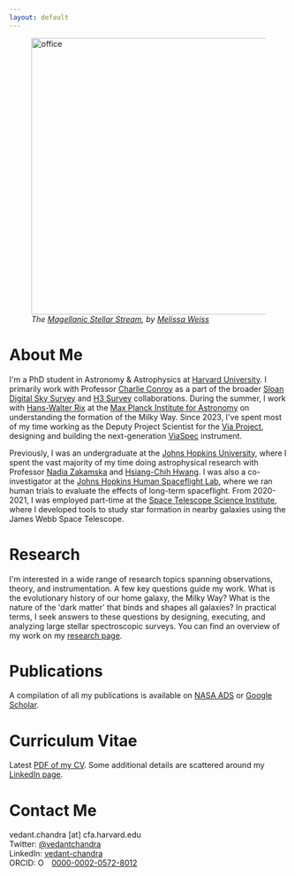 ```yaml
---
layout: default
---
```


<figure>
<img src="{{site.baseurl}}/assets/mss_illustration.jpg" alt="office" width="500"/><br>
<em>The <a href="https://www.cfa.harvard.edu/news/distant-stars-spotted-first-time-vast-magellanic-stream">Magellanic Stellar Stream</a>, by <a href="https://melissaweiss.com/">Melissa Weiss</a></em>
</figure>

<h1 id="about">About Me</h1>

I'm a PhD student in Astronomy & Astrophysics at [Harvard University](https://pweb.cfa.harvard.edu/). I primarily work with Professor [Charlie Conroy](https://scholar.harvard.edu/cconroy) as a part of the broader [Sloan Digital Sky Survey](https://www.sdss5.org/) and [H3 Survey](http://h3survey.rc.fas.harvard.edu/) collaborations. During the summer, I work with [Hans-Walter Rix](https://www.mpia.de/rix) at the [Max Planck Institute for Astronomy](https://www.mpia.de/en) on understanding the formation of the Milky Way. Since 2023, I've spent most of my time working as the Deputy Project Scientist for the [Via Project](https://via-project.org/), designing and building the next-generation [ViaSpec](https://via-project.org/#/spectrographs/) instrument.

Previously, I was an undergraduate at the [Johns Hopkins University](https://www.jhu.edu), where I spent the vast majority of my time doing astrophysical research with Professor [Nadia Zakamska](https://zakamska.johnshopkins.edu/) and [Hsiang-Chih Hwang](http://www.hwang-astro.me). I was also a co-investigator at the [Johns Hopkins Human Spaceflight Lab](https://www.jhuhsl.space), where we ran human trials to evaluate the effects of long-term spaceflight. From 2020-2021, I was employed part-time at the [Space Telescope Science Institute](https://www.stsci.edu), where I developed tools to study star formation in nearby galaxies using the James Webb Space Telescope. 

<h1 id="Research">Research</h1>

I'm interested in a wide range of research topics spanning observations, theory, and instrumentation. A few key questions guide my work. What is the evolutionary history of our home galaxy, the Milky Way? What is the nature of the 'dark matter' that binds and shapes all galaxies? In practical terms, I seek answers to these questions by designing, executing, and analyzing large stellar spectroscopic surveys. You can find an overview of my work on my [research page](https://vedantchandra.com/research). 

<h1 id="pub">Publications</h1>

A compilation of all my publications is available on [NASA ADS](https://ui.adsabs.harvard.edu/public-libraries/frBgq47XRVm5Oy_ielR_6w) or [Google Scholar](https://scholar.google.com/citations?user=eFbbm5UAAAAJ&hl=en). 

<h1 id="cv">Curriculum Vitae</h1>

Latest [PDF of my CV]({{site.baseurl}}/assets/cv.pdf). Some additional details are scattered around my [LinkedIn page](https://www.linkedin.com/in/vedant-chandra/). 

<h1 id="contact">Contact Me</h1>

vedant.chandra [at] cfa.harvard.edu <br>
Twitter: [@vedantchandra](https://twitter.com/vedantchandra) <br>
LinkedIn: [vedant-chandra](https://www.linkedin.com/in/vedant-chandra/) <br>
ORCID: <img src="https://orcid.org/sites/default/files/images/orcid_16x16.png" style="width:1em;margin-right:.5em;" alt="ORCID iD icon"> [0000-0002-0572-8012](https://orcid.org/0000-0002-0572-8012) <br>
